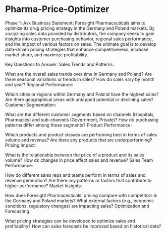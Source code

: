 # Pharma-Price-Optimizer

Phase 1: Ask
Business Statement:
Foresight Pharmaceuticals aims to optimize its drug pricing strategy in the Germany and Poland markets. By analyzing sales data provided by distributors, the company seeks to gain insights into customer purchasing behavior, regional sales performance, and the impact of various factors on sales. The ultimate goal is to develop data-driven pricing strategies that enhance competitiveness, increase market share, and maximize profitability.

Key Questions to Answer:
Sales Trends and Patterns:

What are the overall sales trends over time in Germany and Poland?
Are there seasonal variations or trends in sales?
How do sales vary by month and year?
Regional Performance:

Which cities or regions within Germany and Poland have the highest sales?
Are there geographical areas with untapped potential or declining sales?
Customer Segmentation:

What are the different customer segments based on channels (Hospitals, Pharmacies) and sub-channels (Government, Private)?
How do purchasing patterns differ among these segments?
Product Performance:

Which products and product classes are performing best in terms of sales volume and revenue?
Are there any products that are underperforming?
Pricing Impact:

What is the relationship between the price of a product and its sales volume?
How do changes in price affect sales and revenue?
Sales Team Performance:

How do different sales reps and teams perform in terms of sales and revenue generation?
Are there any patterns or factors that contribute to higher performance?
Market Insights:

How does Foresight Pharmaceuticals’ pricing compare with competitors in the Germany and Poland markets?
What external factors (e.g., economic conditions, regulatory changes) are impacting sales?
Optimization and Forecasting:

What pricing strategies can be developed to optimize sales and profitability?
How can sales forecasts be improved based on historical data?
